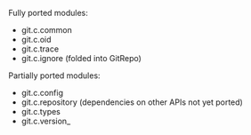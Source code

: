 Fully ported modules:

- git.c.common
- git.c.oid
- git.c.trace
- git.c.ignore (folded into GitRepo)

Partially ported modules:

- git.c.config
- git.c.repository (dependencies on other APIs not yet ported)
- git.c.types
- git.c.version_
